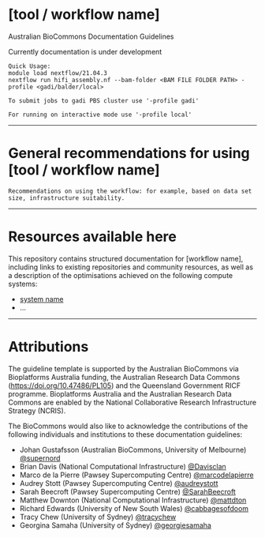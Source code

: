 [tool / workflow name]
==============
Australian BioCommons Documentation Guidelines

Currently documentation is under development


```
Quick Usage:
module load nextflow/21.04.3
nextflow run hifi_assembly.nf --bam-folder <BAM FILE FOLDER PATH> -profile <gadi/balder/local>

To submit jobs to gadi PBS cluster use '-profile gadi'

For running on interactive mode use '-profile local'

```

---

# General recommendations for using [tool / workflow name]

```
Recommendations on using the workflow: for example, based on data set size, infrastructure suitability.
```

---

# Resources available here

This repository contains structured documentation for [workflow name], including links to existing repositories and community resources, as well as a description of the optimisations achieved on the following compute systems:

- [system name](infrastructure_optimisation.md)
- ...

---

# Attributions

The guideline template is supported by the Australian BioCommons via Bioplatforms Australia funding, the Australian Research Data Commons (https://doi.org/10.47486/PL105) and the Queensland Government RICF programme. Bioplatforms Australia and the Australian Research Data Commons are enabled by the National Collaborative Research Infrastructure Strategy (NCRIS).

The BioCommons would also like to acknowledge the contributions of the following individuals and institutions to these documentation guidelines:

- Johan Gustafsson (Australian BioCommons, University of Melbourne) [@supernord](https://github.com/supernord)
- Brian Davis (National Computational Infrastructure) [@Davisclan](https://github.com/Davisclan)
- Marco de la Pierre (Pawsey Supercomputing Centre) [@marcodelapierre](https://github.com/marcodelapierre)
- Audrey Stott (Pawsey Supercomputing Centre) [@audreystott](https://github.com/audreystott)
- Sarah Beecroft (Pawsey Supercomputing Centre) [@SarahBeecroft](https://github.com/SarahBeecroft)
- Matthew Downton (National Computational Infrastructure) [@mattdton](https://github.com/mattdton)
- Richard Edwards (University of New South Wales) [@cabbagesofdoom](https://github.com/cabbagesofdoom)
- Tracy Chew (University of Sydney) [@tracychew](https://github.com/tracychew)
- Georgina Samaha (University of Sydney) [@georgiesamaha](https://github.com/georgiesamaha)



